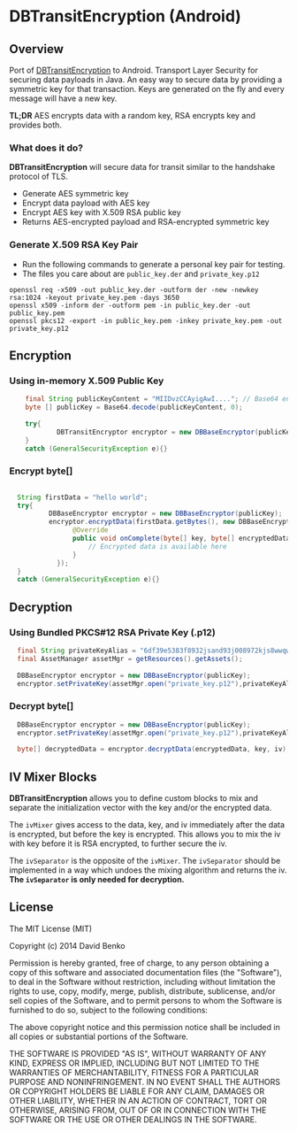 DBTransitEncryption (Android)
=====================

Overview
---------

Port of [DBTransitEncryption](https://github.com/DavidBenko/DBTransitEncryption) to Android.
Transport Layer Security for securing data payloads in Java. An easy way to secure data by providing a symmetric key for that transaction. Keys are generated on the fly and every message will have a new key. 

**TL;DR** AES encrypts data with a random key, RSA encrypts key and provides both.

### What does it do?
**DBTransitEncryption** will secure data for transit similar to the handshake protocol of TLS. 
- Generate AES symmetric key
- Encrypt data payload with AES key
- Encrypt AES key with X.509 RSA public key
- Returns AES-encrypted payload and RSA-encrypted symmetric key 

### Generate X.509 RSA Key Pair
- Run the following commands to generate a personal key pair for testing. 
- The files you care about are `public_key.der` and `private_key.p12`

```shell
openssl req -x509 -out public_key.der -outform der -new -newkey rsa:1024 -keyout private_key.pem -days 3650
openssl x509 -inform der -outform pem -in public_key.der -out public_key.pem
openssl pkcs12 -export -in public_key.pem -inkey private_key.pem -out private_key.p12
```



Encryption
---------

### Using in-memory X.509 Public Key
```java
    final String publicKeyContent = "MIIDvzCCAyigAwI...."; // Base64 encoded key
    byte [] publicKey = Base64.decode(publicKeyContent, 0);
    
    try{
            DBTransitEncryptor encryptor = new DBBaseEncryptor(publicKey);
    }
    catch (GeneralSecurityException e){}
```

### Encrypt byte[]
```java

  String firstData = "hello world";
  try{
          DBBaseEncryptor encryptor = new DBBaseEncryptor(publicKey);
          encryptor.encryptData(firstData.getBytes(), new DBBaseEncryptor.EncryptorCallback() {
                @Override
                public void onComplete(byte[] key, byte[] encryptedData, byte[] iv) throws GeneralSecurityException {
                    // Encrypted data is available here
                }
            });
  }
  catch (GeneralSecurityException e){}
```

Decryption
---------

### Using Bundled PKCS#12 RSA Private Key (.p12)
```java
  final String privateKeyAlias = "6df39e5383f8932jsand93j008972kjs8wwqwq87";
  final AssetManager assetMgr = getResources().getAssets();
  
  DBBaseEncryptor encryptor = new DBBaseEncryptor(publicKey);
  encryptor.setPrivateKey(assetMgr.open("private_key.p12"),privateKeyAlias,"password");
```

### Decrypt byte[]
```java
  DBBaseEncryptor encryptor = new DBBaseEncryptor(publicKey);
  encryptor.setPrivateKey(assetMgr.open("private_key.p12"),privateKeyAlias,"password");
  
  byte[] decryptedData = encryptor.decryptData(encryptedData, key, iv);
```

IV Mixer Blocks
---------
**DBTransitEncryption** allows you to define custom blocks to mix and separate the initialization vector with the key and/or the encrypted data. 

The `ivMixer` gives access to the data, key, and iv immediately after the data is encrypted, but before the key is encrypted. This allows you to mix the iv with key before it is RSA encrypted, to further secure the iv.

The `ivSeparator` is the opposite of the `ivMixer`. The `ivSeparator` should be implemented in a way which undoes the mixing algorithm and returns the iv. **The `ivSeparator` is only needed for decryption.**


License
---------------

The MIT License (MIT)

Copyright (c) 2014 David Benko

Permission is hereby granted, free of charge, to any person obtaining a copy
of this software and associated documentation files (the "Software"), to deal
in the Software without restriction, including without limitation the rights
to use, copy, modify, merge, publish, distribute, sublicense, and/or sell
copies of the Software, and to permit persons to whom the Software is
furnished to do so, subject to the following conditions:

The above copyright notice and this permission notice shall be included in
all copies or substantial portions of the Software.

THE SOFTWARE IS PROVIDED "AS IS", WITHOUT WARRANTY OF ANY KIND, EXPRESS OR
IMPLIED, INCLUDING BUT NOT LIMITED TO THE WARRANTIES OF MERCHANTABILITY,
FITNESS FOR A PARTICULAR PURPOSE AND NONINFRINGEMENT. IN NO EVENT SHALL THE
AUTHORS OR COPYRIGHT HOLDERS BE LIABLE FOR ANY CLAIM, DAMAGES OR OTHER
LIABILITY, WHETHER IN AN ACTION OF CONTRACT, TORT OR OTHERWISE, ARISING FROM,
OUT OF OR IN CONNECTION WITH THE SOFTWARE OR THE USE OR OTHER DEALINGS IN
THE SOFTWARE.
